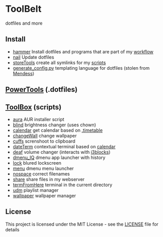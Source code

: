 # ToolBelt
dotfiles and more 

## Install
* [hammer](hammer) Install dotfiles and programs that are part of my [workflow](.workflow)
* [nail](nail) Update dotfiles
* [storeTools](storeTools) create all symlinks for my [scripts](toolbox)
* [generate_config.py](generate_config.py) templating language for dotfiles (stolen from [Mendess](https://github.com/mendess/spell-book))

## [PowerTools](powertools) (.dotfiles)

## [ToolBox](toolbox) (scripts)
* [aura](toolbox/aura.tool) AUR installer script
* [blind](toolbox/blind.tool) brightness changer (uses chown)
* [calendar](toolbox/calendar.tool) get calendar based on [.timetable](toolbox/.timetable)
* [changeWall](toolbox/changeWall.tool) change wallpaper
* [cuffs](toolbox/cuffs.tools) screnshoot to clipboard
* [dateTerm](toolbox/dateTerm.tool) contextual terminal based on [calendar](toolbox/calendar.tool)
* [deaf](toolbox/deaf.tool) volume changer (interacts with [i3blocks](powertools/i3blocks))
* [dmenu_IQ](toolbox/dmenu_IQ.tool) dmenu app launcher with history
* [lock](toolbox/lock.tool) blured lockscreen
* [menu](toolbox/menu.tool) dmenu menu launcher
* [nospace](toolbox/nospace.tool) correct filenames
* [share](toolbox/share.tool) share files in my webserver
* [termFromHere](toolbox/termFromHere.tool) terminal in the current directory
* [udm](toolbox/udm.tool) playlist manager
* [wallpaper](toolbox/wallpaper.tool) wallpaper manager

## License
This project is licensed under the MIT License - see the [LICENSE](LICENSE) file for details
